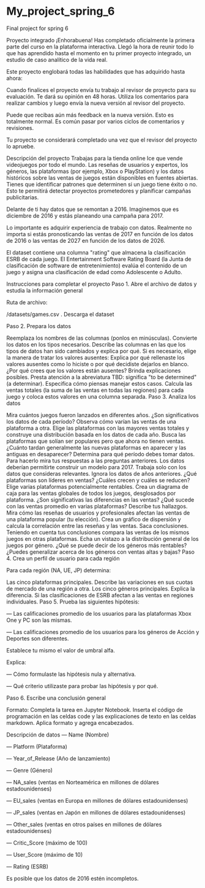 # My_project_spring_6
Final project for spring 6

Proyecto integrado
¡Enhorabuena! Has completado oficialmente la primera parte del curso en la plataforma interactiva. Llegó la hora de reunir todo lo que has aprendido hasta el momento en tu primer proyecto integrado, un estudio de caso analítico de la vida real.

Este proyecto englobará todas las habilidades que has adquirido hasta ahora:









Cuando finalices el proyecto envía tu trabajo al revisor de proyecto para su evaluación. Te dará su opinión en 48 horas. Utiliza los comentarios para realizar cambios y luego envía la nueva versión al revisor del proyecto.

Puede que recibas aún más feedback en la nueva versión. Esto es totalmente normal. Es común pasar por varios ciclos de comentarios y revisiones.

Tu proyecto se considerará completado una vez que el revisor del proyecto lo apruebe.

Descripción del proyecto
Trabajas para la tienda online Ice que vende videojuegos por todo el mundo. Las reseñas de usuarios y expertos, los géneros, las plataformas (por ejemplo, Xbox o PlayStation) y los datos históricos sobre las ventas de juegos están disponibles en fuentes abiertas. Tienes que identificar patrones que determinen si un juego tiene éxito o no. Esto te permitirá detectar proyectos prometedores y planificar campañas publicitarias.

Delante de ti hay datos que se remontan a 2016. Imaginemos que es diciembre de 2016 y estás planeando una campaña para 2017.

Lo importante es adquirir experiencia de trabajo con datos. Realmente no importa si estás pronosticando las ventas de 2017 en función de los datos de 2016 o las ventas de 2027 en función de los datos de 2026.

El dataset contiene una columna "rating" que almacena la clasificación ESRB de cada juego. El Entertainment Software Rating Board (la Junta de clasificación de software de entretenimiento) evalúa el contenido de un juego y asigna una clasificación de edad como Adolescente o Adulto.

Instrucciones para completar el proyecto
Paso 1. Abre el archivo de datos y estudia la información general 

Ruta de archivo:

/datasets/games.csv . Descarga el dataset

Paso 2. Prepara los datos

Reemplaza los nombres de las columnas (ponlos en minúsculas).
Convierte los datos en los tipos necesarios.
Describe las columnas en las que los tipos de datos han sido cambiados y explica por qué.
Si es necesario, elige la manera de tratar los valores ausentes:
Explica por qué rellenaste los valores ausentes como lo hiciste o por qué decidiste dejarlos en blanco.
¿Por qué crees que los valores están ausentes? Brinda explicaciones posibles.
Presta atención a la abreviatura TBD: significa "to be determined" (a determinar). Especifica cómo piensas manejar estos casos.
Calcula las ventas totales (la suma de las ventas en todas las regiones) para cada juego y coloca estos valores en una columna separada.
Paso 3. Analiza los datos

Mira cuántos juegos fueron lanzados en diferentes años. ¿Son significativos los datos de cada período?
Observa cómo varían las ventas de una plataforma a otra. Elige las plataformas con las mayores ventas totales y construye una distribución basada en los datos de cada año. Busca las plataformas que solían ser populares pero que ahora no tienen ventas. ¿Cuánto tardan generalmente las nuevas plataformas en aparecer y las antiguas en desaparecer?
Determina para qué período debes tomar datos. Para hacerlo mira tus respuestas a las preguntas anteriores. Los datos deberían permitirte construir un modelo para 2017.
Trabaja solo con los datos que consideras relevantes. Ignora los datos de años anteriores.
¿Qué plataformas son líderes en ventas? ¿Cuáles crecen y cuáles se reducen? Elige varias plataformas potencialmente rentables.
Crea un diagrama de caja para las ventas globales de todos los juegos, desglosados por plataforma. ¿Son significativas las diferencias en las ventas? ¿Qué sucede con las ventas promedio en varias plataformas? Describe tus hallazgos.
Mira cómo las reseñas de usuarios y profesionales afectan las ventas de una plataforma popular (tu elección). Crea un gráfico de dispersión y calcula la correlación entre las reseñas y las ventas. Saca conclusiones.
Teniendo en cuenta tus conclusiones compara las ventas de los mismos juegos en otras plataformas.
Echa un vistazo a la distribución general de los juegos por género. ¿Qué se puede decir de los géneros más rentables? ¿Puedes generalizar acerca de los géneros con ventas altas y bajas?
Paso 4. Crea un perfil de usuario para cada región

Para cada región (NA, UE, JP) determina:

Las cinco plataformas principales. Describe las variaciones en sus cuotas de mercado de una región a otra.
Los cinco géneros principales. Explica la diferencia.
Si las clasificaciones de ESRB afectan a las ventas en regiones individuales.
Paso 5. Prueba las siguientes hipótesis:

— Las calificaciones promedio de los usuarios para las plataformas Xbox One y PC son las mismas.

— Las calificaciones promedio de los usuarios para los géneros de Acción y Deportes son diferentes.

Establece tu mismo el valor de umbral alfa.

Explica:

— Cómo formulaste las hipótesis nula y alternativa.

— Qué criterio utilizaste para probar las hipótesis y por qué.

Paso 6. Escribe una conclusión general

Formato: Completa la tarea en Jupyter Notebook. Inserta el código de programación en las celdas code y las explicaciones de texto en las celdas markdown. Aplica formato y agrega encabezados.

Descripción de datos
— Name (Nombre)

— Platform (Plataforma)

— Year_of_Release (Año de lanzamiento)

— Genre (Género) 

— NA_sales (ventas en Norteamérica en millones de dólares estadounidenses) 

— EU_sales (ventas en Europa en millones de dólares estadounidenses) 

— JP_sales (ventas en Japón en millones de dólares estadounidenses) 

— Other_sales (ventas en otros países en millones de dólares estadounidenses) 

— Critic_Score (máximo de 100) 

— User_Score (máximo de 10) 

— Rating (ESRB)

Es posible que los datos de 2016 estén incompletos.
